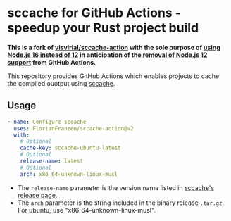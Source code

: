 sccache for GitHub Actions - speedup your Rust project build
============================================================

**This is a fork of [visvirial/sccache-action](https://github.com/visvirial/sccache-action) with the sole purpose of [using Node.js 16 instead of 12](https://github.com/visvirial/sccache-action/pull/2) in anticipation of the [removal of Node.js 12 support](https://github.blog/changelog/2022-09-22-github-actions-all-actions-will-begin-running-on-node16-instead-of-node12/) from GitHub Actions.**  

This repository provides GitHub Actions which enables projects to cache the compiled ouotput using
[sccache](https://github.com/mozilla/sccache).

Usage
-----

```yaml
- name: Configure sccache
  uses: FlorianFranzen/sccache-action@v2
  with:
    # Optional
    cache-key: sccache-ubuntu-latest
    # Optional
    release-name: latest
    # Optional
    arch: x86_64-unknown-linux-musl
```

- The `release-name` parameter is the version name listed in [sccache's release page](https://github.com/mozilla/sccache/releases).
- The `arch` parameter is the string included in the binary release `.tar.gz`. For ubuntu, use "x86\_64-unknown-linux-musl".
